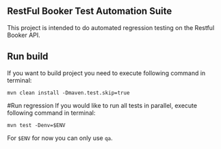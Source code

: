 ## RestFul Booker Test Automation Suite
This project is intended to do automated regression testing on the Restful Booker API.

## Run build
If you want to build project you need to execute following command in terminal:

`mvn clean install -Dmaven.test.skip=true`

#Run regression
If you would like to run all tests in parallel, execute following command in terminal:

`mvn test -Denv=$ENV`

For `$ENV` for now you can only use `qa`.
